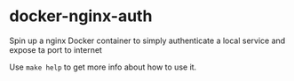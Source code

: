 # docker-nginx-auth

Spin up a nginx Docker container to simply authenticate a local service and expose ta port to internet

Use `make help` to get more info about how to use it.
